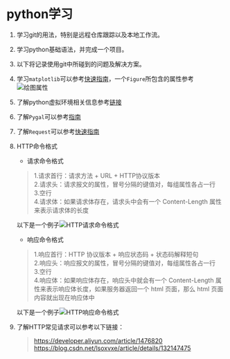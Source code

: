 # python学习  

1. 学习git的用法，特别是远程仓库跟踪以及本地工作流。  
2. 学习python基础语法，并完成一个项目。
3. 以下将记录使用git中所碰到的问题及解决方案。 
4. 学习`matplotlib`可以参考[快速指南](https://matplotlib.org/stable/users/explain/quick_start.html)，一个`Figure`所包含的属性参考![绘图属性](https://matplotlib.org/stable/_images/anatomy.png) 
5. 了解python虚拟环境相关信息参考[链接](https://packaging.python.org/en/latest/guides/installing-using-pip-and-virtual-environments/#creating-a-virtual-environment)  
6. 了解`Pygal`可以参考[指南](https://www.pygal.org/en/stable/documentation/index.html)
7. 了解`Request`可以参考[快速指南](https://requests.readthedocs.io/en/latest/user/quickstart/#passing-parameters-in-urls)  
8. HTTP命令格式  
    - 请求命令格式  
    > 1.请求首行：请求方法 + URL + HTTP协议版本  
    > 2.请求头：请求报文的属性，冒号分隔的键值对，每组属性各占一行  
    > 3.空行  
    > 4.请求体：如果请求体存在，请求头中会有一个 Content-Length 属性来表示请求体的长度  

    以下是一个例子![HTTP请求命令格式](https://i-blog.csdnimg.cn/blog_migrate/d86a0e70b9768d620ce0f1cd015d468a.png)  

    - 响应命令格式  
    > 1.响应首行：HTTP 协议版本 + 响应状态码 + 状态码解释短句  
    > 2.响应头：响应报文的属性，冒号分隔的键值对，每组属性各占一行  
    > 3.空行  
    > 4.响应体：如果响应体存在，响应头中就会有一个 Content-Length 属性来表示响应体长度，如果服务器返回一个 html 页面，那么 html 页面内容就出现在响应体中  

    以下是一个例子![HTTP响应命令格式](https://i-blog.csdnimg.cn/blog_migrate/853c6d2ef7d905e0589f5f711a960be6.png)  
    
9. 了解HTTP常见请求可以参考以下链接：  
    > https://developer.aliyun.com/article/1476820  
    > https://blog.csdn.net/lsoxvxe/article/details/132147475  